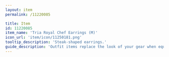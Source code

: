 ```yaml
---
layout: item
permalink: /11220085

title: Item
id: 11220085
item_name: 'Tria Royal Chef Earrings (M)'
icon_url: 'item/icon/11250181.png'
tooltip_description: 'Steak-shaped earrings.'
guide_description: 'Outfit items replace the look of your gear when equipped.'
---
```

